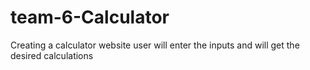 # team-6-Calculator
Creating a calculator website
user will enter the inputs and will get the desired calculations

